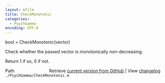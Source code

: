 ```yaml
---
layout: mfile
title: CheckMonotonic
categories:
  - PsychGamma
encoding: UTF-8
---
```


bool = CheckMonotonic(vector)  

Check whether the passed vector is monotonically non-decreasing.  

Return 1 if so, 0 if not.  


<div class="code_header" style="text-align:right;">
  <span style="float:left;">Path&nbsp;&nbsp;</span> <span class="counter">Retrieve <a href=
  "https://raw.github.com/Psychtoolbox-3/Psychtoolbox-3/beta/./PsychGamma/CheckMonotonic.m">current version from GitHub</a> | View <a href=
  "https://github.com/Psychtoolbox-3/Psychtoolbox-3/commits/beta/./PsychGamma/CheckMonotonic.m">changelog</a></span>
</div>
<div class="code">
  <code>./PsychGamma/CheckMonotonic.m</code>
</div>
